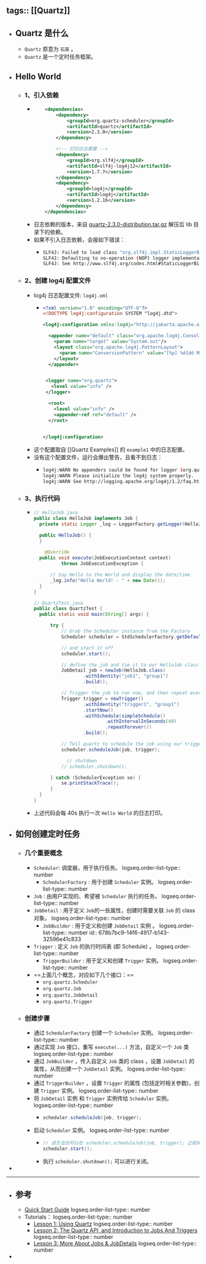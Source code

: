 tags:: [[Quartz]]
---

- ## Quartz 是什么
	- `Quartz` 原意为 `石英` 。
	- `Quartz` 是一个定时任务框架。
- ## Hello World
	- ### 1、引入依赖
		- ``` xml
		      <dependencies>
		          <dependency>
		              <groupId>org.quartz-scheduler</groupId>
		              <artifactId>quartz</artifactId>
		              <version>2.3.0</version>
		          </dependency>
		  
		          <!-- 打印日志需要 -->
		          <dependency>
		              <groupId>org.slf4j</groupId>
		              <artifactId>slf4j-log4j12</artifactId>
		              <version>1.7.7</version>
		          </dependency>
		          <dependency>
		              <groupId>log4j</groupId>
		              <artifactId>log4j</artifactId>
		              <version>1.2.16</version>
		          </dependency>
		      </dependencies>
		  ```
		- 日志依赖的版本，来自 [quartz-2.3.0-distribution.tar.gz](https://www.quartz-scheduler.org/downloads/) 解压后 lib 目录下的依赖。
		- 如果不引入日志依赖，会报如下错误：
			- ``` sh
			  SLF4J: Failed to load class "org.slf4j.impl.StaticLoggerBinder".
			  SLF4J: Defaulting to no-operation (NOP) logger implementation
			  SLF4J: See http://www.slf4j.org/codes.html#StaticLoggerBinder for further details.
			  ```
	- ### 2、创建 log4j 配置文件
		- log4j  日志配置文件: `log4j.xml`
			- ``` xml
			  <?xml version="1.0" encoding="UTF-8"?>
			  <!DOCTYPE log4j:configuration SYSTEM "log4j.dtd">
			  
			  <log4j:configuration xmlns:log4j="http://jakarta.apache.org/log4j/">
			  
			    <appender name="default" class="org.apache.log4j.ConsoleAppender">
			      <param name="target" value="System.out"/>
			      <layout class="org.apache.log4j.PatternLayout">
			        <param name="ConversionPattern" value="[%p] %d{dd MMM hh:mm:ss.SSS aa} %t [%c]%n%m%n%n"/>
			      </layout>
			    </appender>
			  
			  
			   <logger name="org.quartz">
			     <level value="info" />
			   </logger>
			  
			    <root>
			      <level value="info" />
			      <appender-ref ref="default" />
			    </root>
			  
			    
			  </log4j:configuration>
			  ```
		- 这个配置取自 [[Quartz Examples]] 的 `example1` 中的日志配置。
		- 没有这个配置文件，运行会爆出警告，且看不到日志：
			- ``` sh
			  log4j:WARN No appenders could be found for logger (org.quartz.impl.StdSchedulerFactory).
			  log4j:WARN Please initialize the log4j system properly.
			  log4j:WARN See http://logging.apache.org/log4j/1.2/faq.html#noconfig for more info.
			  ```
	- ### 3、执行代码
		- ``` java
		  // HelloJob.java
		  public class HelloJob implements Job {
		  	private static Logger _log = LoggerFactory.getLogger(HelloJob.class);
		  
		  	public HelloJob() {
		  	}
		      
		      @Override
		  	public void execute(JobExecutionContext context)
		  			throws JobExecutionException {
		  
		  		// Say Hello to the World and display the date/time
		  		_log.info("Hello World! - " + new Date());
		  	}
		  }
		  
		  // QuartzTest.java
		  public class QuartzTest {
		  	public static void main(String[] args) {
		  
		  		try {
		  			// Grab the Scheduler instance from the Factory
		  			Scheduler scheduler = StdSchedulerFactory.getDefaultScheduler();
		  
		  			// and start it off
		  			scheduler.start();
		  
		  			// define the job and tie it to our HelloJob class
		  			JobDetail job = newJob(HelloJob.class)
		  					.withIdentity("job1", "group1")
		  					.build();
		  
		  			// Trigger the job to run now, and then repeat every 40 seconds
		  			Trigger trigger = newTrigger()
		  					.withIdentity("trigger1", "group1")
		  					.startNow()
		  					.withSchedule(simpleSchedule()
		  							.withIntervalInSeconds(40)
		  							.repeatForever())
		  					.build();
		  
		  			// Tell quartz to schedule the job using our trigger
		  			scheduler.scheduleJob(job, trigger);
		  
		              // shutdown
		  			// scheduler.shutdown();
		  
		  		} catch (SchedulerException se) {
		  			se.printStackTrace();
		  		}
		  	}
		  }
		  ```
		- 上述代码会每 40s 执行一次 `Hello World` 的日志打印。
- ## 如何创建定时任务
	- ### 几个重要概念
		- `Scheduler`: 调度器，用于执行任务。
		  logseq.order-list-type:: number
			- `SchedulerFactory` : 用于创建 `Scheduler` 实例。
			  logseq.order-list-type:: number
		- `Job` :  由用户实现的、希望被 `Scheduler` 执行的任务。
		  logseq.order-list-type:: number
		- `JobDetail` : 用于定义 `Job`的一些属性，创建时需要关联 `Job` 的 class 对象。
		  logseq.order-list-type:: number
			- `JobBuilder` : 用于定义和创建 `JobDetail` 实例 。
			  logseq.order-list-type:: number
			  id:: 678b7bc9-14f6-4917-b143-32596e41c833
		- `Trigger` : 定义 `Job` 的执行时间表 (即 Schedule) 。
		  logseq.order-list-type:: number
			- `TriggerBuilder` : 用于定义和创建 `Trigger` 实例。
			  logseq.order-list-type:: number
		- ==上面几个概念，对应如下几个接口：==
			- `org.quartz.Scheduler`
			- `org.quartz.Job`
			- `org.quartz.JobDetail`
			- `org.quartz.Trigger`
	- ### 创建步骤
		- 通过 `SchedulerFactory` 创建一个 `Scheduler` 实例。
		  logseq.order-list-type:: number
		- 通过实现 `Job` 接口，重写 `execute(...)` 方法，自定义一个 `Job` 类
		  logseq.order-list-type:: number
		- 通过 `JobBuilder` ，传入自定义 `Job` 类的 class ，设置 `JobDetail` 的属性，从而创建一个 `JobDetail` 实例。
		  logseq.order-list-type:: number
		- 通过 `TriggerBuilder` ，设置 `Trigger` 的属性 (包括定时相关参数)，创建 `Trigger` 实例。
		  logseq.order-list-type:: number
		- 将 `JobDetail` 实例 和 `Trigger` 实例传给 `Scheduler` 实例。
		  logseq.order-list-type:: number
			- ``` java
			  scheduler.scheduleJob(job, trigger);
			  ```
		- 启动 `Scheduler` 实例。
		  logseq.order-list-type:: number
			- ``` java
			  // 该方法也可以在 scheduler.scheduleJob(job, trigger); 之前执行
			  scheduler.start();
			  ```
			- 执行 `scheduler.shutdown();` 可以进行关闭。
-
- ---
- ## 参考
	- [Quick Start Guide](https://www.quartz-scheduler.org/documentation/quartz-2.3.0/quick-start.html)
	  logseq.order-list-type:: number
	- Tutorials：
	  logseq.order-list-type:: number
		- [Lesson 1: Using Quartz](https://www.quartz-scheduler.org/documentation/quartz-2.3.0/tutorials/tutorial-lesson-01.html)
		  logseq.order-list-type:: number
		- [Lesson 2: The Quartz API, and Introduction to Jobs And Triggers](https://www.quartz-scheduler.org/documentation/quartz-2.3.0/tutorials/tutorial-lesson-02.html)
		  logseq.order-list-type:: number
		- [Lesson 3: More About Jobs & JobDetails](https://www.quartz-scheduler.org/documentation/quartz-2.3.0/tutorials/tutorial-lesson-03.html)
		  logseq.order-list-type:: number
-